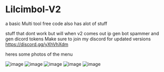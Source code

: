 # Lilcimbol-V2
a basic Multi tool free code also has alot of stuff

stuff that dont work but will when v2 comes out ip gen bot spammer and gen dicord tokens
Make sure to join my discord for updated versions https://discord.gg/yXhVhXdm


heres some photos of the menu 

![image](https://github.com/user-attachments/assets/1be3d3ac-73b5-4553-98f7-2bbea4c0c4ad)
![image](https://github.com/user-attachments/assets/dee23b46-8680-40a9-9923-61cd058489bc)
![image](https://github.com/user-attachments/assets/0102964b-cde9-4b4c-9d1b-12e75160789f)
![image](https://github.com/user-attachments/assets/ac24f653-89b0-409e-8ccd-5f593efbac79)
![image](https://github.com/user-attachments/assets/b7e3943e-d203-4f59-aac2-f5fc897cbe99)







